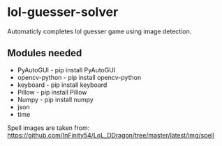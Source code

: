 # lol-guesser-solver

Automaticly completes lol guesser game using image detection.

Modules needed
--------------
- PyAutoGUI        - pip install PyAutoGUI
- opencv-python    - pip install opencv-python
- keyboard         - pip install keyboard
- Pillow           - pip install Pillow
- Numpy            - pip install numpy
- json
- time

Spell images are taken from: https://github.com/InFinity54/LoL_DDragon/tree/master/latest/img/spell

